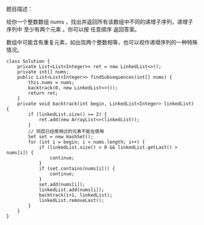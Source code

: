 题目描述：  

给你一个整数数组 nums ，找出并返回所有该数组中不同的递增子序列，递增子序列中 至少有两个元素 。你可以按 任意顺序 返回答案。  

数组中可能含有重复元素，如出现两个整数相等，也可以视作递增序列的一种特殊情况。

    class Solution {
        private List<List<Integer>> ret = new LinkedList<>();
        private int[] nums;
        public List<List<Integer>> findSubsequences(int[] nums) {
            this.nums = nums;
            backtrack(0, new LinkedList<>());
            return ret;
        }
        private void backtrack(int begin, LinkedList<Integer> linkedList) {
            if (linkedList.size() >= 2) {
                ret.add(new ArrayList<>(linkedList));
            }
            // 同层已经使用过的元素不能在使用
            Set set = new HashSet();
            for (int i = begin; i < nums.length; i++) {
                if (linkedList.size() > 0 && linkedList.getLast() > nums[i]) {
                    continue;
                }
                if (set.contains(nums[i])) {
                    continue;
                }
                set.add(nums[i]);
                linkedList.add(nums[i]);
                backtrack(i+1, linkedList);
                linkedList.removeLast();
            }
        }
    }